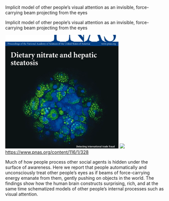 Implicit model of other people’s visual attention as an invisible, force-carrying beam projecting from the eyes

Implicit model of other people’s visual attention as an invisible, force-carrying beam projecting from the eyes

![](../_resources/e5eaef5aaa6d8446379f69f2ee2cf5f3.png)
![](../_resources/12543b68b0cc150b308021e108756619.png)https://www.pnas.org/content/116/1/328

Much of how people process other social agents is hidden under the surface of awareness. Here we report that people automatically and unconsciously treat other people’s eyes as if beams of force-carrying energy emanate from them, gently pushing on objects in the world. The findings show how the human brain constructs surprising, rich, and at the same time schematized models of other people’s internal processes such as visual attention.